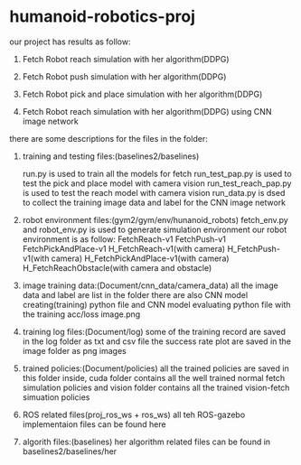 # humanoid-robotics-proj

our project has results as follow:

1) Fetch Robot reach simulation with her algorithm(DDPG)

2) Fetch Robot push simulation with her algorithm(DDPG)

3) Fetch Robot pick and place simulation with her algorithm(DDPG)

4) Fetch Robot reach simulation with her algorithm(DDPG) using CNN image network


there are some descriptions for the files in the folder:

1. training and testing files:(baselines2/baselines)

	run.py is used to train all the models for fetch
	run_test_pap.py is used to test the pick and place model with camera vision
	run_test_reach_pap.py is used to test the reach model with camera vision
	run_data.py is dsed to collect the training image data and label for the CNN image network
2. robot environment files:(gym2/gym/env/hunanoid_robots)
	fetch_env.py and robot_env.py is used to generate simulation environment
	our robot environment is as follow:
		FetchReach-v1
		FetchPush-v1
		FetchPickAndPlace-v1
		H_FetchReach-v1(with camera)
		H_FetchPush-v1(with camera)
		H_FetchPickAndPlace-v1(with camera)
		H_FetchReachObstacle(with camera and obstacle)
3. image training data:(Document/cnn_data/camera_data)
	all the image data and label are list in the folder
	there are also CNN model creating(training) python file and CNN model evaluating python file with the training acc/loss image.png
4. training log files:(Document/log)
	some of the training record are saved in the log folder as txt and csv file
	the success rate plot are saved in the image folder as png images
5. trained policies:(Document/policies)
	all the trained policies are saved in this folder
	inside, cuda folder contains all the well trained normal fetch simulation policies
	and vision folder contains all the trained vision-fetch simuation policies
6. ROS related files(proj_ros_ws + ros_ws)
	all teh ROS-gazebo implementaion files can be found here
7. algorith files:(baselines)
	her algorithm related files can be found in baselines2/baselines/her
